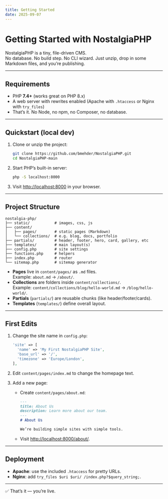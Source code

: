 ```yaml
---
title: Getting Started
date: 2025-09-07
---
```


# Getting Started with NostalgiaPHP

NostalgiaPHP is a tiny, file-driven CMS.  
No database. No build step. No CLI wizard. Just unzip, drop in some Markdown files, and you’re publishing.

---

## Requirements

- PHP **7.4+** (works great on PHP 8.x)
- A web server with rewrites enabled (Apache with `.htaccess` or Nginx with `try_files`)
- That’s it. No Node, no npm, no Composer, no database.

---

## Quickstart (local dev)

1. Clone or unzip the project:

   ```bash
   git clone https://github.com/bmehder/NostalgiaPHP.git
   cd NostalgiaPHP-main
   ```

2. Start PHP’s built-in server:

   ```bash
   php -S localhost:8000
   ```

3. Visit [http://localhost:8000](http://localhost:8000) in your browser.

---

## Project Structure

```
nostalgia-php/
├── static/           # images, css, js
├── content/
│   ├── pages/        # static pages (Markdown)
│   └── collections/  # e.g. blog, docs, portfolio
├── partials/         # header, footer, hero, card, gallery, etc
├── templates/        # main layout(s)
├── config.php        # site settings
├── functions.php     # helpers
├── index.php         # router
└── sitemap.php       # sitemap generator
```

- **Pages** live in `content/pages/` as `.md` files.  
  Example: `about.md` → `/about/`.
- **Collections** are folders inside `content/collections/`.  
  Example: `content/collections/blog/hello-world.md` → `/blog/hello-world/`.
- **Partials** (`partials/`) are reusable chunks (like header/footer/cards).  
- **Templates** (`templates/`) define overall layout.

---

## First Edits

1. Change the site name in `config.php`:

   ```php
   'site' => [
     'name' => 'My First NostalgiaPHP Site',
     'base_url' => '/',
     'timezone' => 'Europe/London',
   ],
   ```

2. Edit `content/pages/index.md` to change the homepage text.

3. Add a new page:

   - Create `content/pages/about.md`:

     ```md
     ---
     title: About Us
     description: Learn more about our team.
     ---
     # About Us

     We’re building simple sites with simple tools.
     ```

   - Visit <http://localhost:8000/about/>.

---

## Deployment

- **Apache**: use the included `.htaccess` for pretty URLs.
- **Nginx**: add `try_files $uri $uri/ /index.php?$query_string;`.

---

✅ That’s it — you’re live.  
